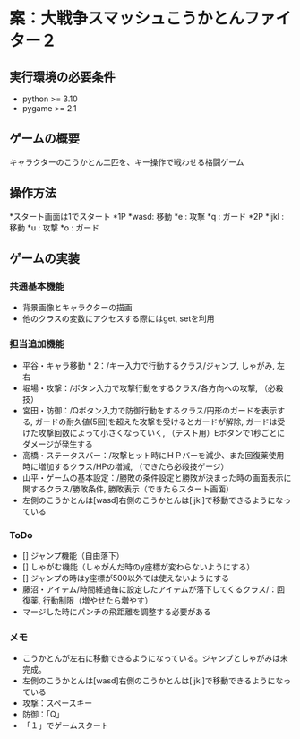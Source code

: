 # 案：大戦争スマッシュこうかとんファイター２


## 実行環境の必要条件
* python >= 3.10
* pygame >= 2.1

## ゲームの概要
キャラクターのこうかとん二匹を、キー操作で戦わせる格闘ゲーム

## 操作方法
*スタート画面は1でスタート
*1P 
*wasd: 移動
*e : 攻撃
*q : ガード
*2P
*ijkl : 移動
*u : 攻撃
*o : ガード

## ゲームの実装
### 共通基本機能
* 背景画像とキャラクターの描画
* 他のクラスの変数にアクセスする際にはget, setを利用

### 担当追加機能
* 平谷・キャラ移動 * 2：/キー入力で行動するクラス/ジャンプ, しゃがみ, 左右
* 堀場・攻撃：/ボタン入力で攻撃行動をするクラス/各方向への攻撃, （必殺技）
* 宮田・防御：/Qボタン入力で防御行動をするクラス/円形のガードを表示する, ガードの耐久値(5回)を超えた攻撃を受けるとガードが解除, ガードは受けた攻撃回数によって小さくなっていく, （テスト用）Eボタンで1秒ごとにダメージが発生する
* 高橋・ステータスバー：/攻撃ヒット時にＨＰバーを減少、また回復薬使用時に増加するクラス/HPの増減, （できたら必殺技ゲージ）
* 山平・ゲームの基本設定：/勝敗の条件設定と勝敗が決まった時の画面表示に関するクラス/勝敗条件, 勝敗表示（できたらスタート画面）
* 左側のこうかとんは[wasd]右側のこうかとんは[ijkl]で移動できるようになっている

### ToDo
- [] ジャンプ機能（自由落下）
- [] しゃがむ機能（しゃがんだ時のy座標が変わらないようにする）
- [] ジャンプの時はy座標が500以外では使えないようにする
- 藤沼・アイテム/時間経過毎に設定したアイテムが落下してくるクラス/：回復薬, 行動制限（増やせたら増やす）
- マージした時にパンチの飛距離を調整する必要がある

### メモ
* こうかとんが左右に移動できるようになっている。ジャンプとしゃがみは未完成。
* 左側のこうかとんは[wasd]右側のこうかとんは[ijkl]で移動できるようになっている
* 攻撃：スペースキー
* 防御：「Q」
* 「１」でゲームスタート


